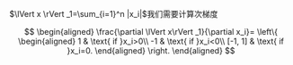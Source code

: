 


$\lVert x \rVert _1=\sum_{i=1}^n |x_i|$我们需要计算次梯度

$$
\begin{aligned}
\frac{\partial \lVert x\rVert _1}{\partial x_i}=
\left\{
    \begin{aligned}
    1 & \text{  if }x_i>0\\
    -1 & \text{  if }x_i<0\\
    [-1, 1] & \text{  if }x_i=0.
    \end{aligned}
\right.
\end{aligned}
$$

